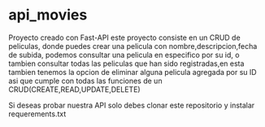 # api_movies

Proyecto creado con Fast-API este proyecto consiste en un CRUD de peliculas, donde puedes crear una pelicula con nombre,descripcion,fecha de subida, podemos consultar
una pelicula en especifico por su id, o tambien consultar todas las peliculas que han sido registradas,en esta tambien tenemos la opcion de eliminar alguna pelicula
agregada por su ID asi que cumple con todas las funciones de un CRUD(CREATE,READ,UPDATE,DELETE)

Si deseas probar nuestra API solo debes clonar este repositorio y instalar requerements.txt
